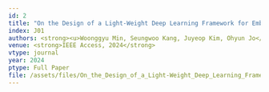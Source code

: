 ```yaml
---
id: 2
title: "On the Design of a Light-Weight Deep Learning Framework for Embedding in 5G Software Modem"
index: J01
authors: <strong><u>Woonggyu Min, Seungwoo Kang, Juyeop Kim, Ohyun Jo</u></strong>
venue: <strong>IEEE Access, 2024</strong>
vtype: journal
year: 2024
ptype: Full Paper
file: /assets/files/On_the_Design_of_a_Light-Weight_Deep_Learning_Framework_for_Embedding_in_5G_Software_Modem.pdf
---
```

